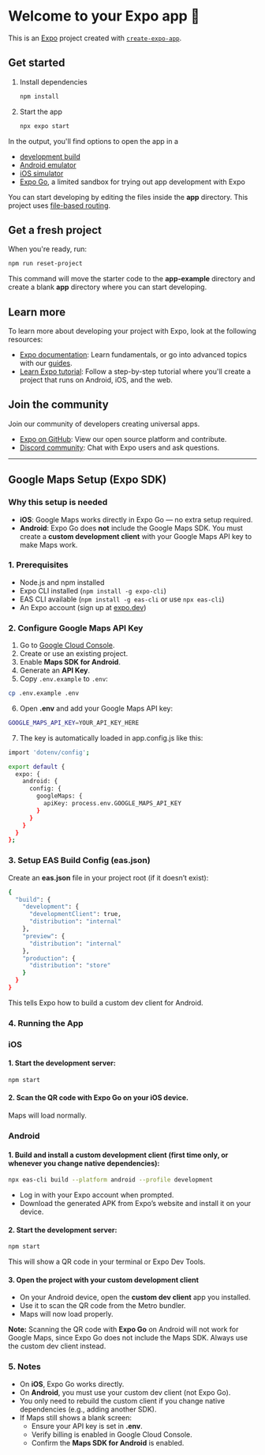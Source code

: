 # Welcome to your Expo app 👋

This is an [Expo](https://expo.dev) project created with [`create-expo-app`](https://www.npmjs.com/package/create-expo-app).

## Get started

1. Install dependencies

   ```bash
   npm install
   ```

2. Start the app

   ```bash
   npx expo start
   ```

In the output, you'll find options to open the app in a

- [development build](https://docs.expo.dev/develop/development-builds/introduction/)
- [Android emulator](https://docs.expo.dev/workflow/android-studio-emulator/)
- [iOS simulator](https://docs.expo.dev/workflow/ios-simulator/)
- [Expo Go](https://expo.dev/go), a limited sandbox for trying out app development with Expo

You can start developing by editing the files inside the **app** directory. This project uses [file-based routing](https://docs.expo.dev/router/introduction).

## Get a fresh project

When you're ready, run:

```bash
npm run reset-project
```

This command will move the starter code to the **app-example** directory and create a blank **app** directory where you can start developing.

## Learn more

To learn more about developing your project with Expo, look at the following resources:

- [Expo documentation](https://docs.expo.dev/): Learn fundamentals, or go into advanced topics with our [guides](https://docs.expo.dev/guides).
- [Learn Expo tutorial](https://docs.expo.dev/tutorial/introduction/): Follow a step-by-step tutorial where you'll create a project that runs on Android, iOS, and the web.

## Join the community

Join our community of developers creating universal apps.

- [Expo on GitHub](https://github.com/expo/expo): View our open source platform and contribute.
- [Discord community](https://chat.expo.dev): Chat with Expo users and ask questions.

---

## Google Maps Setup (Expo SDK)
### Why this setup is needed
- **iOS**: Google Maps works directly in Expo Go — no extra setup required.
- **Android**: Expo Go does **not** include the Google Maps SDK. You must create a **custom development client** with your Google Maps API key to make Maps work.

### 1. Prerequisites
- Node.js and npm installed
- Expo CLI installed (`npm install -g expo-cli`)
- EAS CLI available (`npm install -g eas-cli` or use `npx eas-cli`)
- An Expo account (sign up at [expo.dev](https://expo.dev))

### 2. Configure Google Maps API Key
1. Go to [Google Cloud Console](https://console.cloud.google.com/).
2. Create or use an existing project.
3. Enable **Maps SDK for Android**.
4. Generate an **API Key**.
5. Copy `.env.example` to `.env`:
```bash
cp .env.example .env
```
6. Open **.env** and add your Google Maps API key:
```bash
GOOGLE_MAPS_API_KEY=YOUR_API_KEY_HERE
```
7. The key is automatically loaded in app.config.js like this:
```bash
import 'dotenv/config';

export default {
  expo: {
    android: {
      config: {
        googleMaps: {
          apiKey: process.env.GOOGLE_MAPS_API_KEY
        }
      }
    }
  }
};
```
### 3. Setup EAS Build Config (eas.json)
Create an **eas.json** file in your project root (if it doesn’t exist):
```bash
{
  "build": {
    "development": {
      "developmentClient": true,
      "distribution": "internal"
    },
    "preview": {
      "distribution": "internal"
    },
    "production": {
      "distribution": "store"
    }
  }
}
```
This tells Expo how to build a custom dev client for Android.

### 4. Running the App
### iOS
#### 1. Start the development server:
```bash
npm start
```
#### 2. Scan the QR code with Expo Go on your iOS device.
Maps will load normally.

### Android
#### 1. Build and install a custom development client (first time only, or whenever you change native dependencies):
```bash
npx eas-cli build --platform android --profile development
```
* Log in with your Expo account when prompted.
* Download the generated APK from Expo’s website and install it on your device.

#### 2. Start the development server:
```bash
npm start
```
This will show a QR code in your terminal or Expo Dev Tools.
#### 3. Open the project with your custom development client
* On your Android device, open the **custom dev client** app you installed.
* Use it to scan the QR code from the Metro bundler.
* Maps will now load properly.

**Note:** Scanning the QR code with **Expo Go** on Android will not work for Google Maps, since Expo Go does not include the Maps SDK. Always use the custom dev client instead.

### 5. Notes
* On **iOS**, Expo Go works directly.
* On **Android**, you must use your custom dev client (not Expo Go).
* You only need to rebuild the custom client if you change native dependencies (e.g., adding another SDK).
* If Maps still shows a blank screen:
   * Ensure your API key is set in **.env**.
   * Verify billing is enabled in Google Cloud Console.
   * Confirm the **Maps SDK for Android** is enabled.
